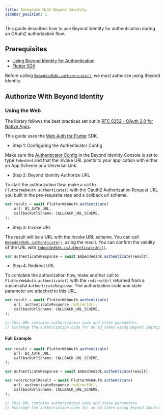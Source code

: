 ```yaml
---
title: Integrate With Beyond Identity
sidebar_position: 1
---
```


This guide describes how to use Beyond Identity for authentication during an OAuth2 authorization flow.

## Prerequisites

 - [Using Beyond Identity for Authentication](../../using-bi-for-auth)
 - [Flutter SDK](overview)

Before calling [`EmbeddedSdk.authenticate()`](overview#authentication), we must authorize using Beyond Identity.

## Authorize With Beyond Identity

### Using the Web

The library follows the best practices set out in [RFC 8252 - OAuth 2.0 for Native Apps](https://tools.ietf.org/html/rfc8252).

This guide uses the [Web Auth for Flutter](https://github.com/LinusU/flutter_web_auth) SDK.

 - Step 1: Configuring the Authenticator Config

Make sure the [Authenticator Config](/docs/v1/platform-overview/authenticator-config#embedded) in the Beyond Identity Console is set to type `Embedded` and that the Invoke URL points to your application with either an App Scheme or a Universal Link.

 - Step 2: Beyond Identity Authorize URL

To start the authorization flow, make a call to `FlutterWebAuth.authenticate()` with the Oauth2 Authorization Request URL you built in the pre-requisite step and a callback url scheme.

```javascript
var result = await FlutterWebAuth.authenticate(
    url: BI_AUTH_URL,
    callbackUrlScheme: CALLBACK_URL_SCHEME,
);
```

 - Step 3: Invoke URL

The result will be a URL with the Invoke URL scheme. You can call [`EmbeddedSdk.authenticate()`](overview#authentication), using the result. You can confirm the validity of the URL with [`EmbeddedSdk.isAuthenticateUrl()`](overview#authenticate-url-validation).

```javascript
var authenticateResponse = await Embeddedsdk.authenticate(result);
```

 - Step 4: Redirect URL

To complete the authorization flow, make another call to `FlutterWebAuth.authenticate()` with the `redirectUrl` returned from a successful `AuthenticateResponse`. The authorization code and state parameter are attached to this URL.

```javascript
var result = await FlutterWebAuth.authenticate(
    url: authenticateResponse.redirectUrl,
    callbackUrlScheme: CALLBACK_URL_SCHEME,
);

// This URL contains authorization code and state parameters
// Exchange the authorization code for an id_token using Beyond Identity's token endpoint.
```

#### Full Example

```javascript
var result = await FlutterWebAuth.authenticate(
    url: BI_AUTH_URL,
    callbackUrlScheme: CALLBACK_URL_SCHEME,
);

var authenticateResponse = await Embeddedsdk.authenticate(result);

var redirectUrlResult = await FlutterWebAuth.authenticate(
    url: authenticateResponse.redirectUrl,
    callbackUrlScheme: CALLBACK_URL_SCHEME,
);

// This URL contains authorization code and state parameters
// Exchange the authorization code for an id_token using Beyond Identity's token endpoint.
```
